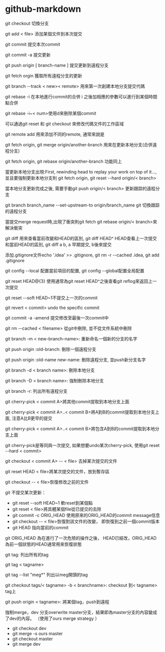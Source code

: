 # github-markdown

git checkout 切換分支

git add < file> 添加某個文件到本次提交

git commit 提交本次commit

git commit -a 提交更新

git push origin [ branch-name ] 提交更新到遠程分支

git fetch orgin 獲取所有遠程分支的更新

git branch --track < new>< remote> 用來第一次創建本地分支提交代碼

git rebase -i 在本地進行commit的合併 i 之後加相應的參數可以進行到某個時間點合併

git rebase -i~< num>使用d來刪除某個commit

可以通過git reset 和 git checkout 來修改代碼文件的工作區域

git remote add 用來添加不同的remote, 通常來說是

git fetch origin, git merge origin/another-branch 用來在更新本地分支(合併遠程分支)

git fetch origin, git rebase origin/another-branch 功能同上

當更新本地分支出現:First, rewinding head to replay your work on top of it...,並且要強制更新本地分支則 git fetch origin, git reset --hard origin/< branch>

當本地分支更新完成之後, 需要手動git push origin/< branch> 更新跟踪的遠程分支

git branch branch_name --set-upstream-to origin/branch_name git 切換跟踪的遠程分支

當提交merge request時,出現了衝突則git fetch git rebase origin/< branch>來解決衝突

git diff 用來查看當前改變和HEAD的區別, git diff HEAD^ HEAD查看上一次提交和當前HEAD的區別, git diff a b, a 早期提交, b後來提交

添加.gitignore文件echo '.idea' >> .gitignore, git rm -r --cached .idea, git add .gitignore

git config --local 配置當前項目的配置, git config --global配置全局配置

git reset HEAD@{3} 使用通常為git reset HEAD^之後查看git reflog來返回上一次提交

git reset --soft HEAD~1不提交上一次的commit

git revert < commit> undo the specific commit

git commit -a -amend 提交修改至最後一次commit中

git rm --cached < filename> 從git中刪除, 並不從文件系統中刪除

git branch -m < new-branch-name>: 重新命名一個新的分支的名字

git push origin :old-branch: 刪除一個遠程分支

git push origin :old-name new-name: 刪除遠程分支, 並push新分支名字

git branch -d < branch name>: 刪除本地分支

git branch -D < branch name>: 強制刪除本地分支

git branch -r: 列出所有遠程分支

git cherry-pick < commit A>將其他commit提取到本地分支上面

git cherry-pick < commit A>..< commit B>將A到B的commit提取到本地分支上面, 注意A比B更早的提交

git cherry-pick < commit A>..< commit B>將包含A到B的commit提取到本地分支上面

git cherry-pick是等同與一次提交, 如果想要undo某次cherry-pick, 使用git reset --hard < commit>

git checkout < commit A> -- < file> 去掉某次提交的文件

git reset HEAD < file>將某次提交的文件，放到暫存區

git checkout -- < file>恢復修改之前的文件

git 不提交某次更新：

* git reset --soft HEAD~1 軟reset到某個點
* git reset < file>將具體某個file從已提交的去除
* git commit -c ORIG_HEAD 使用原來的ORIG_HEAD的commit message信息
* git checkout -- < file>恢復對該文件的改變， 即恢復到之前一個commit版本
* git HEAD 指向當前的commit

git ORIG_HEAD 為在進行了一次危險的操作之後， HEAD已經改，ORIG_HEAD為前一個狀態的HEAD通常用來恢復狀態

git tag: 列出所有的tag

git tag < tagname>

git tag --list "meg*" 列出以meg開頭的tag

git checkout tags/< tagname> -b < branchname>: checkout 到< tagname> tag上

git push origin < tagname>: 將某個tag，push到遠程

強制merge，dev 分支overwrite master分支，結果即為master分支的內容變成了dev的內容。 （使用了ours merge strategy ）

* git checkout dev
* git merge -s ours master
* git checkout master
* git merge dev
